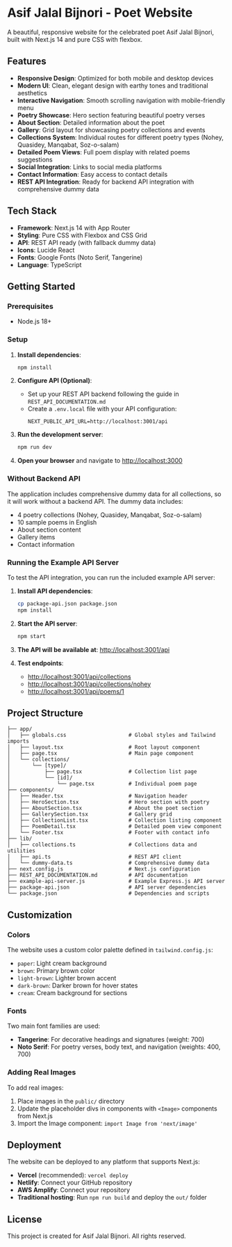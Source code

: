 # Asif Jalal Bijnori - Poet Website

A beautiful, responsive website for the celebrated poet Asif Jalal Bijnori, built with Next.js 14 and pure CSS with flexbox.

## Features

- **Responsive Design**: Optimized for both mobile and desktop devices
- **Modern UI**: Clean, elegant design with earthy tones and traditional aesthetics
- **Interactive Navigation**: Smooth scrolling navigation with mobile-friendly menu
- **Poetry Showcase**: Hero section featuring beautiful poetry verses
- **About Section**: Detailed information about the poet
- **Gallery**: Grid layout for showcasing poetry collections and events
- **Collections System**: Individual routes for different poetry types (Nohey, Quasidey, Manqabat, Soz-o-salam)
- **Detailed Poem Views**: Full poem display with related poems suggestions
- **Social Integration**: Links to social media platforms
- **Contact Information**: Easy access to contact details
- **REST API Integration**: Ready for backend API integration with comprehensive dummy data

## Tech Stack

- **Framework**: Next.js 14 with App Router
- **Styling**: Pure CSS with Flexbox and CSS Grid
- **API**: REST API ready (with fallback dummy data)
- **Icons**: Lucide React
- **Fonts**: Google Fonts (Noto Serif, Tangerine)
- **Language**: TypeScript

## Getting Started

### Prerequisites
- Node.js 18+

### Setup

1. **Install dependencies**:
   ```bash
   npm install
   ```

2. **Configure API (Optional)**:
   - Set up your REST API backend following the guide in `REST_API_DOCUMENTATION.md`
   - Create a `.env.local` file with your API configuration:
     ```env
     NEXT_PUBLIC_API_URL=http://localhost:3001/api
     ```

3. **Run the development server**:
   ```bash
   npm run dev
   ```

4. **Open your browser** and navigate to [http://localhost:3000](http://localhost:3000)

### Without Backend API
The application includes comprehensive dummy data for all collections, so it will work without a backend API. The dummy data includes:
- 4 poetry collections (Nohey, Quasidey, Manqabat, Soz-o-salam)
- 10 sample poems in English
- About section content
- Gallery items
- Contact information

### Running the Example API Server
To test the API integration, you can run the included example API server:

1. **Install API dependencies**:
   ```bash
   cp package-api.json package.json
   npm install
   ```

2. **Start the API server**:
   ```bash
   npm start
   ```

3. **The API will be available at**: [http://localhost:3001/api](http://localhost:3001/api)

4. **Test endpoints**:
   - [http://localhost:3001/api/collections](http://localhost:3001/api/collections)
   - [http://localhost:3001/api/collections/nohey](http://localhost:3001/api/collections/nohey)
   - [http://localhost:3001/api/poems/1](http://localhost:3001/api/poems/1)

## Project Structure

```
├── app/
│   ├── globals.css                    # Global styles and Tailwind imports
│   ├── layout.tsx                     # Root layout component
│   ├── page.tsx                       # Main page component
│   └── collections/
│       └── [type]/
│           ├── page.tsx               # Collection list page
│           └── [id]/
│               └── page.tsx           # Individual poem page
├── components/
│   ├── Header.tsx                     # Navigation header
│   ├── HeroSection.tsx                # Hero section with poetry
│   ├── AboutSection.tsx               # About the poet section
│   ├── GallerySection.tsx             # Gallery grid
│   ├── CollectionList.tsx             # Collection listing component
│   ├── PoemDetail.tsx                 # Detailed poem view component
│   └── Footer.tsx                     # Footer with contact info
├── lib/
│   ├── collections.ts                 # Collections data and utilities
│   ├── api.ts                         # REST API client
│   └── dummy-data.ts                  # Comprehensive dummy data
├── next.config.js                     # Next.js configuration
├── REST_API_DOCUMENTATION.md          # API documentation
├── example-api-server.js              # Example Express.js API server
├── package-api.json                   # API server dependencies
└── package.json                       # Dependencies and scripts
```

## Customization

### Colors
The website uses a custom color palette defined in `tailwind.config.js`:
- `paper`: Light cream background
- `brown`: Primary brown color
- `light-brown`: Lighter brown accent
- `dark-brown`: Darker brown for hover states
- `cream`: Cream background for sections

### Fonts
Two main font families are used:
- **Tangerine**: For decorative headings and signatures (weight: 700)
- **Noto Serif**: For poetry verses, body text, and navigation (weights: 400, 700)

### Adding Real Images
To add real images:
1. Place images in the `public/` directory
2. Update the placeholder divs in components with `<Image>` components from Next.js
3. Import the Image component: `import Image from 'next/image'`

## Deployment

The website can be deployed to any platform that supports Next.js:

- **Vercel** (recommended): `vercel deploy`
- **Netlify**: Connect your GitHub repository
- **AWS Amplify**: Connect your repository
- **Traditional hosting**: Run `npm run build` and deploy the `out/` folder

## License

This project is created for Asif Jalal Bijnori. All rights reserved.

